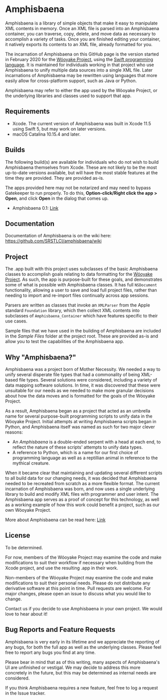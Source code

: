 # Amphisbaena

Amphisbaena is a library of simple objects that make it easy to manipulate XML contents in memory. Once an XML file is parsed into an Amphisbaena container, you can traverse, copy, delete, and move data as necessary to accomplish a variety of tasks. Once you are finished editing your container, it natively exports its contents to an XML file, already formatted for you.

The incarnation of Amphisbaena on this GitHub page is the version started in February 2020 for the [Wóoyake Project](https://wooyake.wordpress.com/), using the [Swift programming language](https://developer.apple.com/swift/). It is maintained for individuals working in that project who use Amphisbaena to unify multiple data sources into a single XML file. Later incarnations of Amphisbaena may be rewritten using languages that more easily allow for cross-platform support, such as Java or Python.

Amphisbaena may refer to either the app used by the Wóoyake Project, or the underlying libraries and classes used to support that app.

## Requirements

* Xcode. The current version of Amphisbaena was built in Xcode 11.5 using Swift 5, but may work on later versions.
* macOS Catalina 10.15.4 and later.

## Builds

The following build(s) are available for individuals who do not wish to build Amphisbaena themselves from Xcode. These are not likely to be the most up-to-date versions available, but will have the most stable features at the time they are provided. They are provided as-is.

The apps provided here may not be notarized and may need to bypass Gatekeeper to run properly. To do this, **Option-click/Right click the app > Open**, and click **Open** in the dialog that comes up.

* Amphisbaena 0.1: [Link](https://www.dropbox.com/s/tae3blqrsyk7mep/Amphisbaena%200-1.zip?raw=1)

## Documentation

Documentation of Amphisbaena is on the wiki here: https://github.com/SRSTLCI/amphisbaena/wiki

## Project

The .app built with this project uses subclasses of the basic Amphisbaena classes to accomplish goals relating to data formatting for the [Wóoyake Project](https://wooyake.wordpress.com/). As such, the app is purpose-built for these goals, and demonstrates some of what is possible with Amphisbaena classes. It has full `NSDocument` functionality, allowing a user to save and load full project files, rather than needing to import and re-import files continually across app sessions.

Parsers are written as classes that invoke an `XMLParser` from the Apple standard `Foundation` library, which then collect XML contents into subclasses of `Amphisbaena_Container` which have features specific to their use cases.

Sample files that we have used in the building of Amphisbaena are included in the _Sample Files_ folder at the project root. These are provided as-is and allow you to test the capabilities of the Amphisbaena app.

## Why "Amphisbaena?"

Amphisbaena was a project born of Mother Necessity. We needed a way to unify several disperate file types that had a commonality of being XML-based file types. Several solutions were considered, including a variety of data mapping software solutions. In time, it was discovered that these were unsuitable for our needs as we needed to make more granular decisions about how the data moves and is formatted for the goals of the Wóoyake Project.

As a result, Amphisbaena began as a project that acted as an umbrella name for several purpose-built programming scripts to unify data in the Wóoyake Project. Initial attempts at writing Amphisbaena scripts began in Python, and Amphisbaena itself was named as such for two major clever reasons:

* An _Amphisbaena_ is a double-ended serpent with a head at each end, to reflect the nature of these scripts' attempts to unify data types.
* A reference to Python, which is a name for our first choice of programming language as well as a reptillian animal in reference to the mythical creature.

When it became clear that maintaining and updating several different scripts to all build data for our changing needs, it was decided that Amphisbaena needed to be recreated from scratch as a more flexible format. The current incarnation of Amphisbaena was born, and now uses a single underlying library to build and modify XML files with programmer and user intent. The Amphisbaena app serves as a proof of concept for this technology, as well as a working example of how this work could benefit a project, such as our own Wóoyake Project.

More about Amphisbaena can be read here: [Link](https://wooyake.wordpress.com/2020/04/10/bringing-file-types-together/)

## License

To be determined.

For now, members of the Wóoyake Project may examine the code and make modifications to suit their workflow if necessary when building from the Xcode project, and use the resulting .app in their work.

Non-members of the Wóoyake Project may examine the code and make modifications to suit their personal needs. Please do not distribute any derivative software at this point in time. Pull requests are welcome. For major changes, please open an issue to discuss what you would like to change.

Contact us if you decide to use Amphisbaena in your own project. We would love to hear about it!

## Bug Reports and Feature Requests

Amphisbaena is very early in its lifetime and we appreciate the reporting of any bugs, for both the full app as well as the underlying classes. Please feel free to report any bugs you find at any time.

Please bear in mind that as of this writing, many aspects of Amphisbaena's UI are unfinished or vestigal. We may decide to address this more concretely in the future, but this may be determined as internal needs are considered.

If you think Amphisbaena requires a new feature, feel free to log a request in the Issue tracker.

